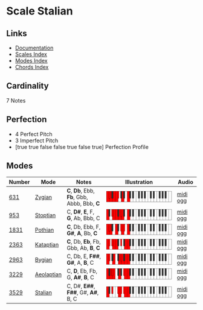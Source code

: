 # Scale Stalian

## Links

- [Documentation](index.md)
- [Scales Index](Scales.md)
- [Modes Index](Modes.md)
- [Chords Index](Chords.md)

## Cardinality

7 Notes

## Perfection

- 4 Perfect Pitch
- 3 Imperfect Pitch
- [true true false false true false true] Perfection Profile

## Modes

| Number | Mode | Notes | Illustration | Audio |
|--------|------|-------|--------------|-------|
| [631](https://ianring.com/musictheory/scales/631) | [Zygian](ModeZygian.md) | **C**, **Db**, Ebb, **Fb**, Gbb, Abbb, Bbb, **C** | ![CNaturalZygian](ModeCNaturalZygian.png) | [midi](ModeCNaturalZygian.mid) [ogg](ModeCNaturalZygian.ogg) | 
| [953](https://ianring.com/musictheory/scales/953) | [Stoptian](ModeStoptian.md) | C, **D#**, **E**, F, **G**, Ab, Bbb, C | ![CNaturalStoptian](ModeCNaturalStoptian.png) | [midi](ModeCNaturalStoptian.mid) [ogg](ModeCNaturalStoptian.ogg) | 
| [1831](https://ianring.com/musictheory/scales/1831) | [Pothian](ModePothian.md) | **C**, Db, Ebb, F, **G#**, **A**, Bb, **C** | ![CNaturalPothian](ModeCNaturalPothian.png) | [midi](ModeCNaturalPothian.mid) [ogg](ModeCNaturalPothian.ogg) | 
| [2363](https://ianring.com/musictheory/scales/2363) | [Kataptian](ModeKataptian.md) | **C**, Db, **Eb**, Fb, Gbb, Ab, **B**, **C** | ![CNaturalKataptian](ModeCNaturalKataptian.png) | [midi](ModeCNaturalKataptian.mid) [ogg](ModeCNaturalKataptian.ogg) | 
| [2963](https://ianring.com/musictheory/scales/2963) | [Bygian](ModeBygian.md) | C, Db, E, **F##**, **G#**, A, **B**, C | ![CNaturalBygian](ModeCNaturalBygian.png) | [midi](ModeCNaturalBygian.mid) [ogg](ModeCNaturalBygian.ogg) | 
| [3229](https://ianring.com/musictheory/scales/3229) | [Aeolaptian](ModeAeolaptian.md) | C, **D**, Eb, Fb, G, **A#**, **B**, C | ![CNaturalAeolaptian](ModeCNaturalAeolaptian.png) | [midi](ModeCNaturalAeolaptian.mid) [ogg](ModeCNaturalAeolaptian.ogg) | 
| [3529](https://ianring.com/musictheory/scales/3529) | [Stalian](ModeStalian.md) | C, D#, **E##**, **F##**, G#, **A#**, B, C | ![CNaturalStalian](ModeCNaturalStalian.png) | [midi](ModeCNaturalStalian.mid) [ogg](ModeCNaturalStalian.ogg) | 
